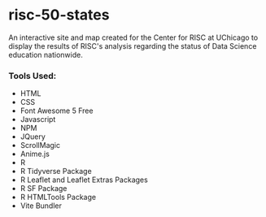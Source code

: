 # risc-50-states
An interactive site and map created for the Center for RISC at UChicago to display the results of RISC's analysis regarding the status of Data Science education nationwide.

### Tools Used:
- HTML
- CSS
- Font Awesome 5 Free
- Javascript
- NPM
- JQuery
- ScrollMagic
- Anime.js
- R
- R Tidyverse Package
- R Leaflet and Leaflet Extras Packages
- R SF Package
- R HTMLTools Package
- Vite Bundler
